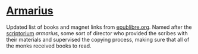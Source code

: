 # [Armarius][1]
Updated list of books and magnet links from [epublibre.org](https://epublibre.org). Named after the [scriptorium](https://en.wikipedia.org/wiki/Scriptorium) _armarius_, some sort of director who provided the scribes with their materials and supervised the copying process, making sure that all of the monks received books to read.

[1]: https://0x2b3bfa0.github.io/armarius
